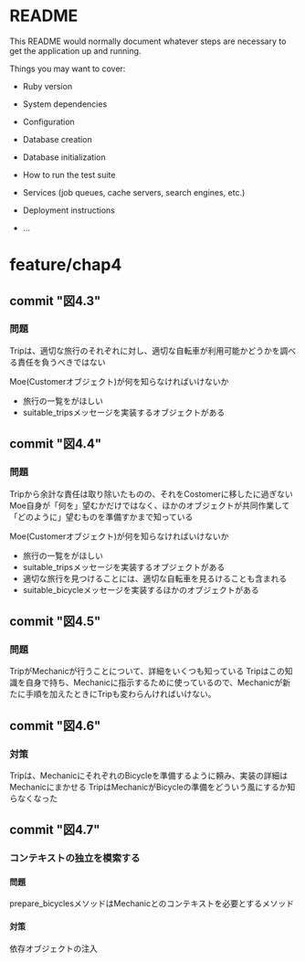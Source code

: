 # README

This README would normally document whatever steps are necessary to get the
application up and running.

Things you may want to cover:

* Ruby version

* System dependencies

* Configuration

* Database creation

* Database initialization

* How to run the test suite

* Services (job queues, cache servers, search engines, etc.)

* Deployment instructions

* ...

# feature/chap4

## commit "図4.3"

### 問題
Tripは、適切な旅行のそれぞれに対し、適切な自転車が利用可能かどうかを調べる責任を負うべきではない

Moe(Customerオブジェクト)が何を知らなければいけないか
- 旅行の一覧をがほしい
- suitable_tripsメッセージを実装するオブジェクトがある

## commit "図4.4"

### 問題
Tripから余計な責任は取り除いたものの、それをCostomerに移したに過ぎない
Moe自身が「何を」望むかだけではなく、ほかのオブジェクトが共同作業して「どのように」望むものを準備すかまで知っている

Moe(Customerオブジェクト)が何を知らなければいけないか
- 旅行の一覧をがほしい
- suitable_tripsメッセージを実装するオブジェクトがある
- 適切な旅行を見つけることには、適切な自転車を見るけることも含まれる
- suitable_bicycleメッセージを実装するほかのオブジェクトがある


## commit "図4.5"

### 問題
TripがMechanicが行うことについて、詳細をいくつも知っている
Tripはこの知識を自身で持ち、Mechanicに指示するために使っているので、Mechanicが新たに手順を加えたときにTripも変わらんければいけない。

## commit "図4.6"

### 対策
Tripは、MechanicにそれぞれのBicycleを準備するように頼み、実装の詳細はMechanicにまかせる
TripはMechanicがBicycleの準備をどういう風にするか知らなくなった

## commit "図4.7"

### コンテキストの独立を模索する

#### 問題
prepare_bicyclesメソッドはMechanicとのコンテキストを必要とするメソッド

#### 対策
依存オブジェクトの注入
